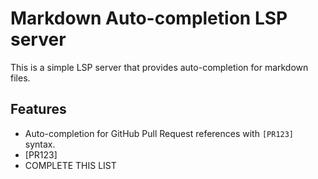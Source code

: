 # Markdown Auto-completion LSP server

This is a simple LSP server that provides auto-completion for markdown files.

## Features

- Auto-completion for GitHub Pull Request references with `[PR123]` syntax.
- [PR123]
- COMPLETE THIS LIST
